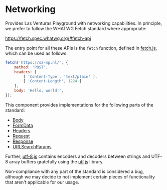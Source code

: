 # Networking
Provides Las Venturas Playground with networking capabilities. In principle, we prefer to follow the
WHATWG Fetch standard where appropriate:

https://fetch.spec.whatwg.org/#fetch-api

The entry point for all these APIs is the `fetch` function, defined in [fetch.js](fetch.js), which
can be used as follows:

```javascript
fetch('https://sa-mp.nl/', {
    method: 'POST',
    headers: [
        [ 'Content-Type', 'text/plain' ],
        [ 'Content-Length', 1224 ]
    ],
    body: 'Hello, world!',
});
```

This component provides implementations for the following parts of the standard:

  * [Body](body.js)
  * [FormData](form_data.js)
  * [Headers](headers.js)
  * [Request](request.js)
  * [Response](response.js)
  * [URLSearchParams](url_search_params.js)

Further, [utf-8.js](utf-8.js) contains encoders and decoders between strings and UTF-8 array buffers
gratefully using the [utf.js](https://github.com/DesWurstes/utf.js) library.

Non-compliance with any part of the standard is considered a bug, although we may decide to not
implement certain pieces of functionality that aren't applicable for our usage.
